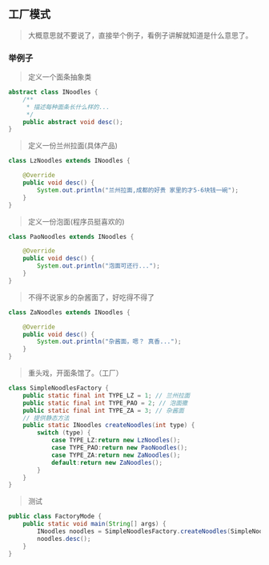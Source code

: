## 工厂模式
> 大概意思就不要说了，直接举个例子，看例子讲解就知道是什么意思了。

### 举例子

> 定义一个面条抽象类

```java
abstract class INoodles {
    /**
     * 描述每种面条长什么样的...
     */
    public abstract void desc();
}
```

> 定义一份兰州拉面(具体产品)

```java
class LzNoodles extends INoodles {

    @Override
    public void desc() {
        System.out.println("兰州拉面,成都的好贵 家里的才5-6块钱一碗");
    }
}
```

> 定义一份泡面(程序员挺喜欢的)

```java
class PaoNoodles extends INoodles {

    @Override
    public void desc() {
        System.out.println("泡面可还行...");
    }
}
```

> 不得不说家乡的杂酱面了，好吃得不得了

```java
class ZaNoodles extends INoodles {

    @Override
    public void desc() {
        System.out.println("杂酱面，嗯？ 真香...");
    }
}
```

> 重头戏，开面条馆了。（工厂）

```java
class SimpleNoodlesFactory {
    public static final int TYPE_LZ = 1; // 兰州拉面
    public static final int TYPE_PAO = 2; // 泡面撒
    public static final int TYPE_ZA = 3; // 杂酱面
    // 提供静态方法
    public static INoodles createNoodles(int type) {
        switch (type) {
            case TYPE_LZ:return new LzNoodles();
            case TYPE_PAO:return new PaoNoodles();
            case TYPE_ZA:return new ZaNoodles();
            default:return new ZaNoodles();
        }
    }
}
```

> 测试

```java
public class FactoryMode {
    public static void main(String[] args) {
        INoodles noodles = SimpleNoodlesFactory.createNoodles(SimpleNoodlesFactory.TYPE_ZA);
        noodles.desc();
    }
}
```